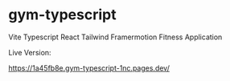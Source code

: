 # gym-typescript

Vite Typescript React Tailwind Framermotion Fitness Application

Live Version:

https://1a45fb8e.gym-typescript-1nc.pages.dev/
